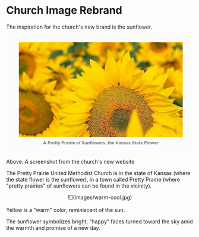 # Church Image Rebrand

The inspiration for the church's new brand is the sunflower. 
![](images/website-sunflowers.png)
<br>
Above: A screenshot from the church's new website

The Pretty Prairie United Methodist Church is in the state of Kansas (where the state flower is the sunflower), in a town called Pretty Prairie (where "pretty prairies" of sunflowers can be found in the vicinity). 
<br>
<center>
![](images/warm-cool.jpg)
</center>
<br>
Yellow is a "warm" color, reminiscent of the sun. 

The sunflower symbolizes bright, "happy" faces turned toward the sky amid the warmth and promise of a new day.

